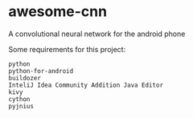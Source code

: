 # awesome-cnn
A convolutional neural network for the android phone

Some requirements for this project:

    python
    python-for-android
    buildozer
    InteliJ Idea Community Addition Java Editor
    kivy
    cython
    pyjnius

